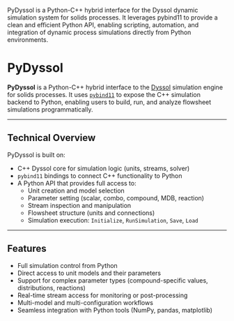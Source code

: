 PyDyssol is a Python-C++ hybrid interface for the Dyssol dynamic simulation system for solids processes. It leverages pybind11 to provide a clean and efficient Python API, enabling scripting, automation, and integration of dynamic process simulations directly from Python environments.

# PyDyssol

**PyDyssol** is a Python-C++ hybrid interface to the [Dyssol](https://github.com/dyssol-project/Dyssol-open) simulation engine for solids processes. It uses [`pybind11`](https://github.com/pybind/pybind11) to expose the C++ simulation backend to Python, enabling users to build, run, and analyze flowsheet simulations programmatically.

---

## Technical Overview

PyDyssol is built on:

- C++ Dyssol core for simulation logic (units, streams, solver)
- `pybind11` bindings to connect C++ functionality to Python
- A Python API that provides full access to:
  - Unit creation and model selection
  - Parameter setting (scalar, combo, compound, MDB, reaction)
  - Stream inspection and manipulation
  - Flowsheet structure (units and connections)
  - Simulation execution: `Initialize`, `RunSimulation`, `Save`, `Load`

---

## Features

- Full simulation control from Python
- Direct access to unit models and their parameters
- Support for complex parameter types (compound-specific values, distributions, reactions)
- Real-time stream access for monitoring or post-processing
- Multi-model and multi-configuration workflows
- Seamless integration with Python tools (NumPy, pandas, matplotlib)
